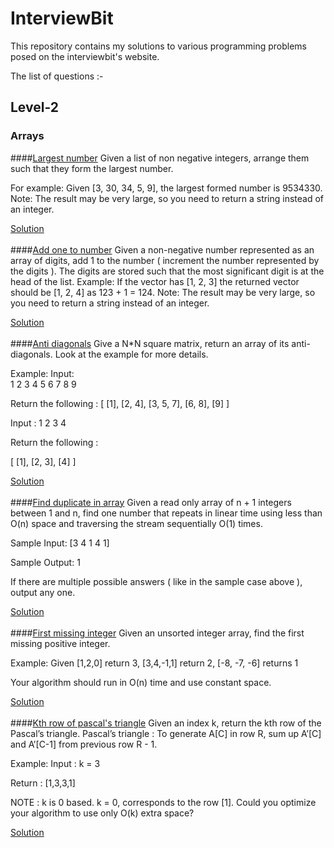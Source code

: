 # InterviewBit
This repository contains my solutions to various programming problems posed on the interviewbit's website.

The list of questions :-

## Level-2

### Arrays
####[Largest number](https://www.interviewbit.com/problems/largest-number/)
Given a list of non negative integers, arrange them such that they form the largest number.

For example:
Given [3, 30, 34, 5, 9], the largest formed number is 9534330.
Note: The result may be very large, so you need to return a string instead of an integer.

[Solution](https://github.com/sidgupta234/InterviewBit/blob/master/Level-2/Arrays/LargestNumber.cpp)
<br>
<br>
####[Add one to number](https://www.interviewbit.com/problems/add-one-to-number/)
Given a non-negative number represented as an array of digits,
add 1 to the number ( increment the number represented by the digits ).
The digits are stored such that the most significant digit is at the head of the list.
Example:
If the vector has [1, 2, 3]
the returned vector should be [1, 2, 4]
as 123 + 1 = 124.
Note: The result may be very large, so you need to return a string instead of an integer.

[Solution](https://github.com/sidgupta234/InterviewBit/blob/master/Level-2/Arrays/addOne.cpp)
<br>
<br>
####[Anti diagonals](https://www.interviewbit.com/problems/anti-diagonals/)
Give a N*N square matrix, return an array of its anti-diagonals. Look at the example for more details.

Example:
Input: 	
1 2 3
4 5 6
7 8 9

Return the following :
[ 
  [1],
  [2, 4],
  [3, 5, 7],
  [6, 8],
  [9]
]

Input : 
1 2
3 4

Return the following : 

[
  [1],
  [2, 3],
  [4]
]

[Solution](https://github.com/sidgupta234/InterviewBit/blob/master/Level-2/Arrays/antiDiagonals.cpp)
<br>
<br>
####[Find duplicate in array](https://www.interviewbit.com/problems/find-duplicate-in-array/)
Given a read only array of n + 1 integers between 1 and n, find one number that repeats in linear time using less than O(n) space and traversing the stream sequentially O(1) times.

Sample Input:
[3 4 1 4 1]

Sample Output:
1

If there are multiple possible answers ( like in the sample case above ), output any one.

[Solution](https://github.com/sidgupta234/InterviewBit/blob/master/Level-2/Arrays/findDuplicate.cpp)
<br>
<br>
####[First missing integer](https://www.interviewbit.com/problems/first-missing-integer/)
Given an unsorted integer array, find the first missing positive integer.

Example:
Given [1,2,0] return 3,
[3,4,-1,1] return 2,
[-8, -7, -6] returns 1

Your algorithm should run in O(n) time and use constant space.

[Solution](https://github.com/sidgupta234/InterviewBit/blob/master/Level-2/Arrays/firstMissingNumb.cpp)
<br>
<br>
####[Kth row of pascal's triangle](https://www.interviewbit.com/problems/kth-row-of-pascals-triangle/)
Given an index k, return the kth row of the Pascal’s triangle.
Pascal’s triangle : To generate A[C] in row R, sum up A’[C] and A’[C-1] from previous row R - 1.

Example:
Input : k = 3

Return : [1,3,3,1]

NOTE : k is 0 based. k = 0, corresponds to the row [1]. 
Could you optimize your algorithm to use only O(k) extra space?


[Solution](https://github.com/sidgupta234/InterviewBit/blob/master/Level-2/Arrays/kthRowOfPascal.cpp)


